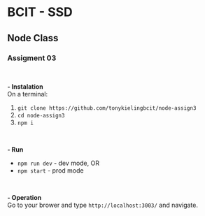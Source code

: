 # BCIT - SSD
## Node Class
### Assigment 03  
<br />  

**- Instalation**  
On a terminal:
1. `git clone https://github.com/tonykielingbcit/node-assign3`
2. `cd node-assign3`
3. `npm i`  
<br />  

**- Run**
- `npm run dev` - dev mode, OR
- `npm start` - prod mode  
<br />  

**- Operation**  
Go to your brower and type `http://localhost:3003/` and navigate.